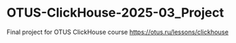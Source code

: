 # OTUS-ClickHouse-2025-03_Project
Final project for OTUS ClickHouse course https://otus.ru/lessons/clickhouse
